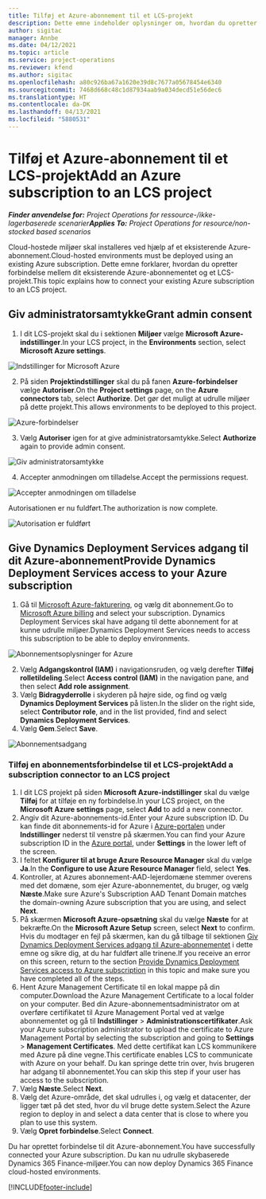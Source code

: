 ```yaml
---
title: Tilføj et Azure-abonnement til et LCS-projekt
description: Dette emne indeholder oplysninger om, hvordan du opretter forbindelse mellem Azure-abonnementet og et LCS-projekt.
author: sigitac
manager: Annbe
ms.date: 04/12/2021
ms.topic: article
ms.service: project-operations
ms.reviewer: kfend
ms.author: sigitac
ms.openlocfilehash: a80c926ba67a1620e39d8c7677a05678454e6340
ms.sourcegitcommit: 7468d668c48c1d87934aab9a034decd51e56dec6
ms.translationtype: HT
ms.contentlocale: da-DK
ms.lasthandoff: 04/13/2021
ms.locfileid: "5880531"
---
```

# <a name="add-an-azure-subscription-to-an-lcs-project"></a><span data-ttu-id="1d85f-103">Tilføj et Azure-abonnement til et LCS-projekt</span><span class="sxs-lookup"><span data-stu-id="1d85f-103">Add an Azure subscription to an LCS project</span></span>

<span data-ttu-id="1d85f-104">_**Finder anvendelse for:** Project Operations for ressource-/ikke-lagerbaserede scenarier_</span><span class="sxs-lookup"><span data-stu-id="1d85f-104">_**Applies To:** Project Operations for resource/non-stocked based scenarios_</span></span>

<span data-ttu-id="1d85f-105">Cloud-hostede miljøer skal installeres ved hjælp af et eksisterende Azure-abonnement.</span><span class="sxs-lookup"><span data-stu-id="1d85f-105">Cloud-hosted environments must be deployed using an existing Azure subscription.</span></span> <span data-ttu-id="1d85f-106">Dette emne forklarer, hvordan du opretter forbindelse mellem dit eksisterende Azure-abonnementet og et LCS-projekt.</span><span class="sxs-lookup"><span data-stu-id="1d85f-106">This topic explains how to connect your existing Azure subscription to an LCS project.</span></span> 

## <a name="grant-admin-consent"></a><span data-ttu-id="1d85f-107">Giv administratorsamtykke</span><span class="sxs-lookup"><span data-stu-id="1d85f-107">Grant admin consent</span></span>

1. <span data-ttu-id="1d85f-108">I dit LCS-projekt skal du i sektionen **Miljøer** vælge **Microsoft Azure-indstillinger**.</span><span class="sxs-lookup"><span data-stu-id="1d85f-108">In your LCS project, in the **Environments** section, select **Microsoft Azure settings**.</span></span>

![Indstillinger for Microsoft Azure](./media/1MicrosoftAzureSettings.png)

2. <span data-ttu-id="1d85f-110">På siden **Projektindstillinger** skal du på fanen **Azure-forbindelser** vælge **Autoriser**.</span><span class="sxs-lookup"><span data-stu-id="1d85f-110">On the **Project settings** page, on the **Azure connectors** tab, select **Authorize**.</span></span> <span data-ttu-id="1d85f-111">Det gør det muligt at udrulle miljøer på dette projekt.</span><span class="sxs-lookup"><span data-stu-id="1d85f-111">This allows environments to be deployed to this project.</span></span>

![Azure-forbindelser](./media/2AzureConnectors.png)

3. <span data-ttu-id="1d85f-113">Vælg **Autoriser** igen for at give administratorsamtykke.</span><span class="sxs-lookup"><span data-stu-id="1d85f-113">Select **Authorize** again to provide admin consent.</span></span>

![Giv administratorsamtykke](./media/3GrantAdminConsent.png)

4. <span data-ttu-id="1d85f-115">Accepter anmodningen om tilladelse.</span><span class="sxs-lookup"><span data-stu-id="1d85f-115">Accept the permissions request.</span></span>

![Accepter anmodningen om tilladelse](./media/4AcceptPermissionRequest.png)

<span data-ttu-id="1d85f-117">Autorisationen er nu fuldført.</span><span class="sxs-lookup"><span data-stu-id="1d85f-117">The authorization is now complete.</span></span> 

![Autorisation er fuldført](./media/5AuthorizationComplete.png)

## <a name="provide-dynamics-deployment-services-access-to-your-azure-subscription"></a><a name="provide"></a><span data-ttu-id="1d85f-119">Give Dynamics Deployment Services adgang til dit Azure-abonnement</span><span class="sxs-lookup"><span data-stu-id="1d85f-119">Provide Dynamics Deployment Services access to your Azure subscription</span></span>

1. <span data-ttu-id="1d85f-120">Gå til [Microsoft Azure-fakturering](https://portal.azure.com/#blade/Microsoft\_Azure\_Billing/SubscriptionsBlade), og vælg dit abonnement.</span><span class="sxs-lookup"><span data-stu-id="1d85f-120">Go to [Microsoft Azure billing](https://portal.azure.com/#blade/Microsoft\_Azure\_Billing/SubscriptionsBlade) and select your subscription.</span></span> <span data-ttu-id="1d85f-121">Dynamics Deployment Services skal have adgang til dette abonnement for at kunne udrulle miljøer.</span><span class="sxs-lookup"><span data-stu-id="1d85f-121">Dynamics Deployment Services needs to access this subscription to be able to deploy environments.</span></span>

![Abonnementsoplysninger for Azure](./media/6AzureSubscription.png)

2. <span data-ttu-id="1d85f-123">Vælg **Adgangskontrol (IAM)** i navigationsruden, og vælg derefter **Tilføj rolletildeling**.</span><span class="sxs-lookup"><span data-stu-id="1d85f-123">Select **Access control (IAM)** in the navigation pane, and then select **Add role assignment**.</span></span>
3. <span data-ttu-id="1d85f-124">Vælg **Bidragyderrolle** i skyderen på højre side, og find og vælg **Dynamics Deployment Services** på listen.</span><span class="sxs-lookup"><span data-stu-id="1d85f-124">In the slider on the right side, select **Contributor role**, and in the list provided, find and select **Dynamics Deployment Services**.</span></span> 
4. <span data-ttu-id="1d85f-125">Vælg **Gem**.</span><span class="sxs-lookup"><span data-stu-id="1d85f-125">Select **Save**.</span></span>

![Abonnementsadgang](./media/7SubscriptionAccess.png)

### <a name="add-a-subscription-connector-to-an-lcs-project"></a><span data-ttu-id="1d85f-127">Tilføj en abonnementsforbindelse til et LCS-projekt</span><span class="sxs-lookup"><span data-stu-id="1d85f-127">Add a subscription connector to an LCS project</span></span>

1. <span data-ttu-id="1d85f-128">I dit LCS projekt på siden **Microsoft Azure-indstillinger** skal du vælge **Tilføj** for at tilføje en ny forbindelse.</span><span class="sxs-lookup"><span data-stu-id="1d85f-128">In your LCS project, on the **Microsoft Azure settings** page, select **Add** to add a new connector.</span></span>
2. <span data-ttu-id="1d85f-129">Angiv dit Azure-abonnements-id.</span><span class="sxs-lookup"><span data-stu-id="1d85f-129">Enter your Azure subscription ID.</span></span> <span data-ttu-id="1d85f-130">Du kan finde dit abonnements-id for Azure i [Azure-portalen](https://ms.portal.azure.com/) under **Indstillinger** nederst til venstre på skærmen.</span><span class="sxs-lookup"><span data-stu-id="1d85f-130">You can find your Azure subscription ID in the [Azure portal](https://ms.portal.azure.com/), under  **Settings**  in the lower left of the screen.</span></span>
3. <span data-ttu-id="1d85f-131">I feltet **Konfigurer til at bruge Azure Resource Manager** skal du vælge **Ja**.</span><span class="sxs-lookup"><span data-stu-id="1d85f-131">In the **Configure to use Azure Resource Manager** field, select **Yes**.</span></span>
4. <span data-ttu-id="1d85f-132">Kontroller, at Azures abonnement-AAD-lejerdomæne stemmer overens med det domæne, som ejer Azure-abonnementet, du bruger, og vælg **Næste**.</span><span class="sxs-lookup"><span data-stu-id="1d85f-132">Make sure Azure's Subscription AAD Tenant Domain matches the domain-owning Azure subscription that you are using, and select **Next**.</span></span>
5. <span data-ttu-id="1d85f-133">På skærmen **Microsoft Azure-opsætning** skal du vælge **Næste** for at bekræfte.</span><span class="sxs-lookup"><span data-stu-id="1d85f-133">On the **Microsoft Azure Setup** screen, select **Next** to confirm.</span></span> <span data-ttu-id="1d85f-134">Hvis du modtager en fejl på skærmen, kan du gå tilbage til sektionen [Giv Dynamics Deployment Services adgang til Azure-abonnementet](#provide) i dette emne og sikre dig, at du har fuldført alle trinene.</span><span class="sxs-lookup"><span data-stu-id="1d85f-134">If you receive an error on this screen, return to the section [Provide Dynamics Deployment Services access to Azure subscription](#provide) in this topic and make sure you have completed all of the steps.</span></span>
6. <span data-ttu-id="1d85f-135">Hent Azure Management Certificate til en lokal mappe på din computer.</span><span class="sxs-lookup"><span data-stu-id="1d85f-135">Download the Azure Management Certificate to a local folder on your computer.</span></span> <span data-ttu-id="1d85f-136">Bed din Azure-abonnementsadministrator om at overføre certifikatet til Azure Management Portal ved at vælge abonnementet og gå til **Indstillinger** > **Administrationscertifikater**.</span><span class="sxs-lookup"><span data-stu-id="1d85f-136">Ask your Azure subscription administrator to upload the certificate to Azure Management Portal by selecting the subscription and going to **Settings** > **Management Certificates**.</span></span> <span data-ttu-id="1d85f-137">Med dette certifikat kan LCS kommunikere med Azure på dine vegne.</span><span class="sxs-lookup"><span data-stu-id="1d85f-137">This certificate enables LCS to communicate with Azure on your behalf.</span></span> <span data-ttu-id="1d85f-138">Du kan springe dette trin over, hvis brugeren har adgang til abonnementet.</span><span class="sxs-lookup"><span data-stu-id="1d85f-138">You can skip this step if your user has access to the subscription.</span></span>
7. <span data-ttu-id="1d85f-139">Vælg **Næste**.</span><span class="sxs-lookup"><span data-stu-id="1d85f-139">Select  **Next**.</span></span>
8. <span data-ttu-id="1d85f-140">Vælg det Azure-område, det skal udrulles i, og vælg et datacenter, der ligger tæt på det sted, hvor du vil bruge dette system.</span><span class="sxs-lookup"><span data-stu-id="1d85f-140">Select the Azure region to deploy in and select a data center that is close to where you plan to use this system.</span></span>
9.  <span data-ttu-id="1d85f-141">Vælg **Opret forbindelse**.</span><span class="sxs-lookup"><span data-stu-id="1d85f-141">Select  **Connect**.</span></span>

<span data-ttu-id="1d85f-142">Du har oprettet forbindelse til dit Azure-abonnement.</span><span class="sxs-lookup"><span data-stu-id="1d85f-142">You have successfully connected your Azure subscription.</span></span> <span data-ttu-id="1d85f-143">Du kan nu udrulle skybaserede Dynamics 365 Finance-miljøer.</span><span class="sxs-lookup"><span data-stu-id="1d85f-143">You can now deploy Dynamics 365 Finance cloud-hosted environments.</span></span>




[!INCLUDE[footer-include](../includes/footer-banner.md)]
